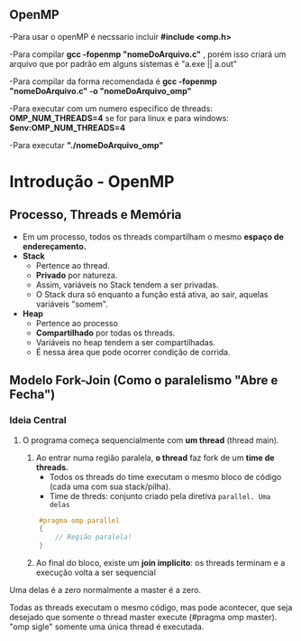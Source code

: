 ## OpenMP ##

-Para usar o openMP é necssario incluir **#include <omp.h>**

-Para compilar **gcc -fopenmp "nomeDoArquivo.c"** , porém isso criará um arquivo que por padrão em alguns sistemas é "a.exe || a.out"

-Para compilar da forma recomendada é **gcc -fopenmp "nomeDoArquivo.c" -o "nomeDoArquivo_omp"**

-Para executar com um numero especifico de threads: **OMP_NUM_THREADS=4** se for para linux
e para windows: **$env:OMP_NUM_THREADS=4**

-Para executar **"./nomeDoArquivo_omp"**

# Introdução - OpenMP

## Processo, Threads e Memória

- Em um processo, todos os threads compartilham o mesmo **espaço de endereçamento.**
- **Stack**
  - Pertence ao thread.
  - **Privado** por natureza.
  - Assim, variáveis no Stack tendem a ser privadas.
  - O Stack dura só enquanto a função está ativa, ao sair, aquelas variáveis "somem".
- **Heap**
  - Pertence ao processo
  - **Compartilhado** por todas os threads.
  - Variáveis no heap tendem a ser compartilhadas.
  - É nessa área que pode ocorrer condição de corrida.


## Modelo Fork-Join (Como o paralelismo "Abre e Fecha")

### Ideia Central

1. O programa começa sequencialmente com **um thread** (thread main).
   1. Ao entrar numa região paralela, **o thread** faz fork de um **time de threads.**
      - Todos os threads do time executam o mesmo bloco de código (cada uma com sua stack/pilha). 
      - Time de threds: conjunto criado pela diretiva `parallel. Uma delas `
   
    ```c
        #pragma omp parallel
        {
            // Região paralela!    
        }
    ```

   2. Ao final do bloco, existe um **join implícito**: os threads terminam e a execução volta a ser sequencial

Uma delas é a zero normalmente a master é a zero.

Todas as threads executam o mesmo código, mas pode acontecer, que seja desejado que somente o thread master execute (#pragma omp master). "omp sigle" somente uma única thread é executada.
